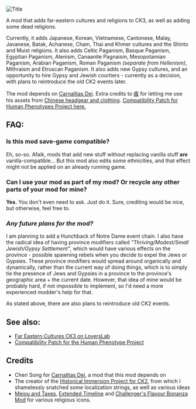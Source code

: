 ![Title](https://git.touhou.fm/metalhead/paradox-mods/far-eastern-cultures-ck3/-/raw/master/title-big.png)

A mod that adds far-eastern cultures and religions to CK3, as well as adding some dead religions.

Currently, it adds Japanese, Korean, Vietnamese, Cantonese, Malay, Javanese, Batak, Achanese, Cham, Thai and Khmer cultures and the Shinto and Muist religions. It also adds Celtic Paganism, Basque Paganism, Egyptian Paganism, Atenism, Canaanite Pagnaism, Mesopotamian Paganism, Arabian Paganism, Roman Paganism *(separate from Hellenism)*, Mithraism and Etruscan Paganism. It also adds new Gypsy cultures, and an opportunity to hire Gypsy and Jewish courtiers - currently as a decision, with plans to reintroduce the old CK2 events later.

The mod depends on [Carnalitas Dei](https://gitgud.io/cherisong/carnalitas-dei). Extra credits to [痕](https://steamcommunity.com/profiles/76561198211411909) for letting me use his assets from [Chinese headgear and clothing](https://steamcommunity.com/sharedfiles/filedetails/?id=2277707334CFP). [Compatibility Patch for Human Phenotypes Project here.](https://git.touhou.fm/metalhead/paradox-mods/ck3-human-phenotype-project-compatibility-patches/-/archive/master/ck3-human-phenotype-project-compatibility-patches-master.zip)


## **FAQ:**

### **Is this mod save-game compatible?**

Eh, so-so. Afaik, mods that add new stuff without replacing vanilla stuff **are** vanilla-compatible... But this mod also edits some ethnicities, and that effect might not be applied on an already running game.


### **Can I use your mod as part of my mod? Or recycle any other parts of your mod for mine?**

**Yes.** You don't even need to ask. Just do it. Sure, crediting would be nice, but otherwise, feel free to.


### ***Any future plans for the mod?***

I am planning to add a Hunchback of Notre Dame event chain. I also have the radical idea of having province modifiers called *"Thriving/Modest/Small Jewish/Gypsy Settlement"*, which would have various effects on the province - possible spawning rebels when you decide to expel the Jews or Gypsies. These province modifiers would spread around organically and dynamically, rather than the current way of doing things, which is to simply tie the presence of Jews and Gypsies in a province to the province's geographic area + the current date. However, that idea of mine would be probably hard, if not impossible to implement, so I'd need a more experienced modder's help for that.

As stated above, there are also plans to reintroduce old CK2 events.

## **See also:**

- [Far Eastern Cultures CK3 on LoversLab](https://www.loverslab.com/topic/153333-mod-far-eastern-cultures-and-religions/)
- [Compatibility Patch for the Human Phenotype Project](https://git.touhou.fm/metalhead/paradox-mods/ck3-human-phenotype-project-compatibility-patches)

## Credits

- Cheri Song for [Carnalitas Dei](https://gitgud.io/cherisong/carnalitas-dei), a mod that this mod depends on
- The creator of the [Historical Immersion Project for CK2](https://forum.paradoxplaza.com/forum/threads/historical-immersion-project-download-faq.748775/), from which I shamelessly snatched some localization strings, as well as various ideas
- [Meiou and Taxes](https://steamcommunity.com/sharedfiles/filedetails/?id=2630437525), [Extended Timeline](https://steamcommunity.com/sharedfiles/filedetails/?l=hungarian&id=217416366) and [Challenger's Flavour Bonanza Mod](https://steamcommunity.com/sharedfiles/filedetails/?id=438503893) for various religious icons.
